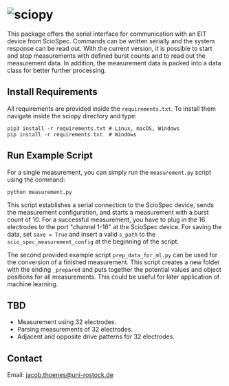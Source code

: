 # ![sciopy](https://raw.githubusercontent.com/spatialaudio/sciopy/dev/doc/images/logo_sciopy.jpg)

This package offers the serial interface for communication with an EIT device from ScioSpec. Commands can be written serially and the system response can be read out. With the current version, it is possible to start and stop measurements with defined burst counts and to read out the measurement data. In addition, the measurement data is packed into a data class for better further processing.

## Install Requirements

All requirements are provided inside the `requirements.txt`. To install them navigate inside the sciopy directory and type:

    pip3 install -r requirements.txt # Linux, macOS, Windows
    pip install -r requirements.txt  # Windows

## Run Example Script

For a single measurement, you can simply run the `measurement.py` script using the command:

    python measurement.py

This script establishes a serial connection to the ScioSpec device, sends the measurement configuration, and starts a 
measurement with a burst count of 10. For a successful measurement, you have to plug in the 16 electrodes to the port "channel 1-16" at the ScioSpec device. For saving the data, set `save = True` and insert a valid `s_path` to the `scio_spec_measurement_config` at the beginning of the script.

The second provided example script `prep_data_for_ml.py` can be used for the conversion of a finished measurement.
This script creates a new folder with the ending `_prepared` and puts together the potential values and object positions for all measurements. This could be useful for later application of machine learning. 


## TBD

- Measurement using 32 electrodes.
- Parsing measurements of 32 electrodes.
- Adjacent and opposite drive patterns for 32 electrodes.

## Contact

Email: jacob.thoenes@uni-rostock.de
